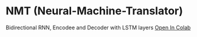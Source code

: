 # NMT (Neural-Machine-Translator)
 Bidirectional RNN, Encodee and Decoder with LSTM layers
[Open In Colab](https://colab.research.google.com/drive/1oqMOTk5nTdKef4BuL_3AWoGOwwURUojV#scrollTo=MxD2HI5I1rdc)

